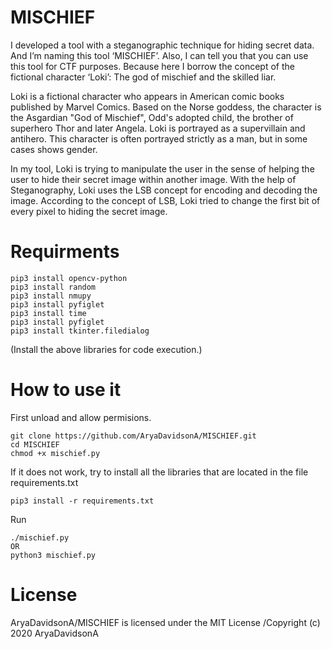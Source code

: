 # MISCHIEF
I developed a tool with a steganographic technique for hiding secret data. And I’m naming this tool ‘MISCHIEF’. Also, I can tell you that you can use this tool for CTF purposes. Because here I borrow the concept of the fictional character ‘Loki’: The god of mischief and the skilled liar.

Loki is a fictional character who appears in American comic books published by Marvel Comics. Based on the Norse goddess, the character is the Asgardian "God of Mischief", Odd's adopted child, the brother of superhero Thor and later Angela. Loki is portrayed as a supervillain and antihero. This character is often portrayed strictly as a man, but in some cases shows gender.

In my tool, Loki is trying to manipulate the user in the sense of helping the user to hide their secret image within another image. With the help of Steganography, Loki uses the LSB concept for encoding and decoding the image. According to the concept of LSB, Loki tried to change the first bit of every pixel to hiding the secret image.

# Requirments
    pip3 install opencv-python
    pip3 install random
    pip3 install nmupy
    pip3 install pyfiglet
    pip3 install time
    pip3 install pyfiglet
    pip3 install tkinter.filedialog
(Install the above libraries for code execution.)
  
# How to use it
First unload and allow permisions.

    git clone https://github.com/AryaDavidsonA/MISCHIEF.git
    cd MISCHIEF
    chmod +x mischief.py

If it does not work, try to install all the libraries that are located in the file requirements.txt

    pip3 install -r requirements.txt

Run

    ./mischief.py
    OR
    python3 mischief.py

# License
AryaDavidsonA/MISCHIEF is licensed under the MIT License
/Copyright (c) 2020 AryaDavidsonA
                                                               
